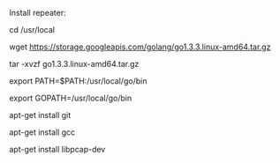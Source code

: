 Install repeater:

cd /usr/local

wget https://storage.googleapis.com/golang/go1.3.3.linux-amd64.tar.gz 

tar -xvzf go1.3.3.linux-amd64.tar.gz 

export PATH=$PATH:/usr/local/go/bin

export GOPATH=/usr/local/go/bin

apt-get install git

apt-get install gcc

apt-get install libpcap-dev

